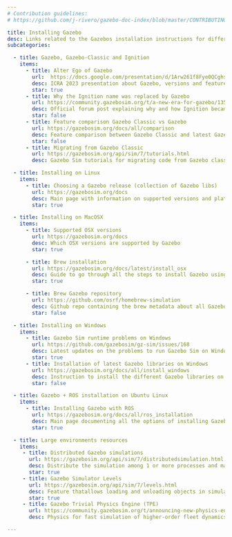 ```yaml
---
# Contribution guidelines:
# https://github.com/j-rivero/gazebo-doc-index/blob/master/CONTRIBUTING.md

title: Installing Gazebo
desc: Links related to the Gazebos installation instructions for different supported platforms
subcategories:

  - title: Gazebo, Gazebo-Classic and Ignition
    items:
      - title: Alter Ego of Gazebo
        url:  https://docs.google.com/presentation/d/1Arw261f8Fye0QCghsXfHXR2VRFaJTM2vicQs2_tuSnI/edit#slide=id.p
        desc: ICRA 2023 presentation about Gazebo, versions and features
        star: true
      - title: Why the Ignition name was replaced by Gazebo
        url: https://community.gazebosim.org/t/a-new-era-for-gazebo/1356
        desc: Official forum post explaining why and how Ignition became Gazebo
        star: false
      - title: Feature comparison Gazebo Classic vs Gazebo
        url: https://gazebosim.org/docs/all/comparison
        desc: Feature comparison between Gazebo Classic and latest Gazebo
        star: false
      - title: Migrating from Gazebo Classic
        url: https://gazebosim.org/api/sim/7/tutorials.html
        desc: Gazebo Sim tutorials for migrating code from Gazebo classic

  - title: Installing on Linux
    items:
      - title: Choosing a Gazebo release (collection of Gazebo libs)
        url: https://gazebosim.org/docs
        desc: Main page with information on supported versions and platforms
        star: true

  - title: Installing on MacOSX
    items:
      - title: Supported OSX versions
        url: https://gazebosim.org/docs
        desc: Which OSX versions are supported by Gazebo
        star: true

      - title: Brew installation
        url: https://gazebosim.org/docs/latest/install_osx
        desc: Guide to go through all the steps to install Gazebo using the Brew package manager
        star: true

      - title: Brew Gazebo repository
        url: https://github.com/osrf/homebrew-simulation
        desc: Github repo containing the brew metadata about all Gazebo related packages.
        star: false

  - title: Installing on Windows
    items:
      - title: Gazebo Sim runtime problems on Windows
        url: https://github.com/gazebosim/gz-sim/issues/168
        desc: Latest updates on the problems to run Gazebo Sim on Windows
        star: true
      - title: Installation of latest Gazebo libraries on Windows
        url: https://gazebosim.org/docs/all/install_windows
        desc: Instruction to install the different Gazebo libraries on Windows using binaries
        star: false

  - title: Gazebo + ROS installation on Ubuntu Linux
    items:
      - title: Installing Gazebo with ROS
        url: https://gazebosim.org/docs/all/ros_installation
        desc: Main page documenting all the options of installing Gazebo and ROS together
        star: true

  - title: Large environments resources
    items:
     - title: Distributed Gazebo simulations
       url: https://gazebosim.org/api/sim/7/distributedsimulation.html
       desc: Distribute the simulation among 1 or more processes and machines
       star: true
     - title: Gazebo Simulator Levels
       url: https://gazebosim.org/api/sim/7/levels.html
       desc: Feature thatallows loading and unloading objects in simulation according to their proximity to the robot
       star: true
     - title: Gazebo Trivial Physics Engine (TPE)
       url: https://community.gazebosim.org/t/announcing-new-physics-engine-tpe-trivial-physics-engine/629
       desc: Physics for fast simulation of higher-order fleet dynamics without real physics.

---
```




